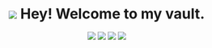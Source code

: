 <h1 align="center"><img src="https://img.icons8.com/fluency/24/null/bmo.png"> Hey! Welcome to my vault.
</h1>

<p align="center">
    <a href = "https://www.facebook.com/hifazmh/"><img src="https://img.icons8.com/fluency/24/null/facebook-circled.png"/></a>
<a href = "https://twitter.com/mhhifazofficial/"><img src="https://img.icons8.com/fluency/24/null/twitter-circled.png"/></a>
<a href = "https://www.instagram.com/mhhifaz/"><img src="https://img.icons8.com/fluency/24/null/instagram-new.png"/></a>
<a href = "https://www.youtube.com/channel/@mhhifaz"><img src="https://img.icons8.com/fluency/24/null/youtube-play.png"/></a>
</p>

